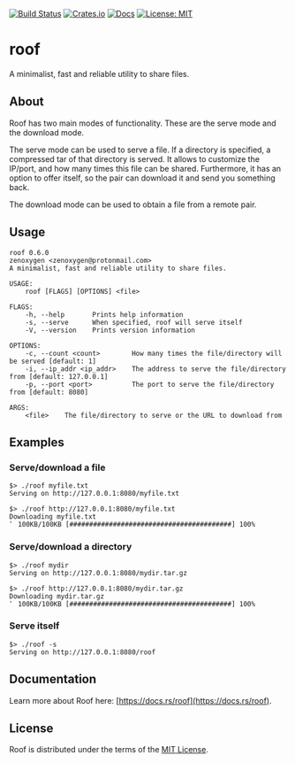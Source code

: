 [![Build Status](https://gitlab.com/zenoxygen/roof/badges/master/pipeline.svg)](https://gitlab.com/zenoxygen/roof/pipelines)
[![Crates.io](https://img.shields.io/crates/v/roof.svg)](https://crates.io/crates/roof)
[![Docs](https://docs.rs/roof/badge.svg)](https://docs.rs/roof)
[![License: MIT](https://img.shields.io/badge/license-MIT-blue.svg)](LICENSE)

# roof

A minimalist, fast and reliable utility to share files.

## About

Roof has two main modes of functionality. These are the serve mode and the download mode.

The serve mode can be used to serve a file. If a directory is specified, a compressed tar of that directory is served. It allows to customize the IP/port, and how many times this file can be shared. Furthermore, it has an option to offer itself, so the pair can download it and send you something back.

The download mode can be used to obtain a file from a remote pair.

## Usage

```
roof 0.6.0
zenoxygen <zenoxygen@protonmail.com>
A minimalist, fast and reliable utility to share files.

USAGE:
    roof [FLAGS] [OPTIONS] <file>

FLAGS:
    -h, --help       Prints help information
    -s, --serve      When specified, roof will serve itself
    -V, --version    Prints version information

OPTIONS:
    -c, --count <count>        How many times the file/directory will be served [default: 1]
    -i, --ip_addr <ip_addr>    The address to serve the file/directory from [default: 127.0.0.1]
    -p, --port <port>          The port to serve the file/directory from [default: 8080]

ARGS:
    <file>    The file/directory to serve or the URL to download from
```

## Examples

### Serve/download a file

```
$> ./roof myfile.txt
Serving on http://127.0.0.1:8080/myfile.txt

$> ./roof http://127.0.0.1:8080/myfile.txt
Downloading myfile.txt
⠁ 100KB/100KB [#########################################] 100%
```

### Serve/download a directory

```
$> ./roof mydir
Serving on http://127.0.0.1:8080/mydir.tar.gz

$> ./roof http://127.0.0.1:8080/mydir.tar.gz
Downloading mydir.tar.gz
⠁ 100KB/100KB [#########################################] 100%
```

### Serve itself

```
$> ./roof -s
Serving on http://127.0.0.1:8080/roof
```

## Documentation

Learn more about Roof here: [https://docs.rs/roof](https://docs.rs/roof).

## License

Roof is distributed under the terms of the [MIT License](LICENSE).
